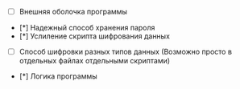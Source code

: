 - [ ]  Внешняя оболочка программы
- [*]  Надежный способ хранения пароля
- [*]  Услиление скрипта шифрования данных
- [ ]  Способ шифровки разных типов данных (Возможно просто в отдельных файлах отдельными скриптами)
- [*]  Логика программы